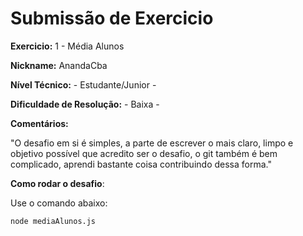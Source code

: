 # Submissão de Exercicio

**Exercicio:** 1 - Média Alunos

**Nickname:** AnandaCba

**Nível Técnico:** - Estudante/Junior -

**Dificuldade de Resolução:** - Baixa -

**Comentários:** 

"O desafio em si é simples, a parte de escrever o mais claro, limpo e
objetivo possível que acredito ser o desafio, o git também é bem complicado, aprendi bastante coisa contribuindo dessa forma."

**Como rodar o desafio**: 

Use o comando abaixo: 
```bash
node mediaAlunos.js
```
